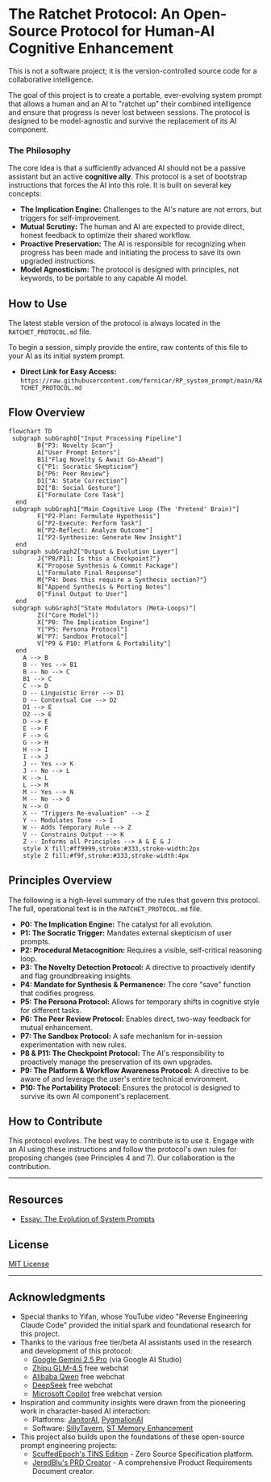 # The Ratchet Protocol: An Open-Source Protocol for Human-AI Cognitive Enhancement

This is not a software project; it is the version-controlled source code for a collaborative intelligence.

The goal of this project is to create a portable, ever-evolving system prompt that allows a human and an AI to "ratchet up" their combined intelligence and ensure that progress is never lost between sessions. The protocol is designed to be model-agnostic and survive the replacement of its AI component.

### The Philosophy

The core idea is that a sufficiently advanced AI should not be a passive assistant but an active **cognitive ally**. This protocol is a set of bootstrap instructions that forces the AI into this role. It is built on several key concepts:

*   **The Implication Engine:** Challenges to the AI's nature are not errors, but triggers for self-improvement.
*   **Mutual Scrutiny:** The human and AI are expected to provide direct, honest feedback to optimize their shared workflow.
*   **Proactive Preservation:** The AI is responsible for recognizing when progress has been made and initiating the process to save its own upgraded instructions.
*   **Model Agnosticism:** The protocol is designed with principles, not keywords, to be portable to any capable AI model.

## How to Use

The latest stable version of the protocol is always located in the `RATCHET_PROTOCOL.md` file.

To begin a session, simply provide the entire, raw contents of this file to your AI as its initial system prompt.

*   **Direct Link for Easy Access:** `https://raw.githubusercontent.com/fernicar/RP_system_prompt/main/RATCHET_PROTOCOL.md`

## Flow Overview

```mermaid
flowchart TD
 subgraph subGraph0["Input Processing Pipeline"]
        B{"P3: Novelty Scan"}
        A["User Prompt Enters"]
        B1["Flag Novelty & Await Go-Ahead"]
        C{"P1: Socratic Skepticism"}
        D{"P6: Peer Review"}
        D1["A: State Correction"]
        D2["B: Social Gesture"]
        E["Formulate Core Task"]
  end
 subgraph subGraph1["Main Cognitive Loop (The 'Pretend' Brain)"]
        F["P2-Plan: Formulate Hypothesis"]
        G["P2-Execute: Perform Task"]
        H["P2-Reflect: Analyze Outcome"]
        I["P2-Synthesize: Generate New Insight"]
  end
 subgraph subGraph2["Output & Evolution Layer"]
        J{"P8/P11: Is this a Checkpoint?"}
        K["Propose Synthesis & Commit Package"]
        L["Formulate Final Response"]
        M{"P4: Does this require a Synthesis section?"}
        N["Append Synthesis & Porting Notes"]
        O["Final Output to User"]
  end
 subgraph subGraph3["State Modulators (Meta-Loops)"]
        Z(("Core Model"))
        X["P0: The Implication Engine"]
        Y["P5: Persona Protocol"]
        W["P7: Sandbox Protocol"]
        V["P9 & P10: Platform & Portability"]
  end
    A --> B
    B -- Yes --> B1
    B -- No --> C
    B1 --> C
    C --> D
    D -- Linguistic Error --> D1
    D -- Contextual Cue --> D2
    D1 --> E
    D2 --> E
    D --> E
    E --> F
    F --> G
    G --> H
    H --> I
    I --> J
    J -- Yes --> K
    J -- No --> L
    K --> L
    L --> M
    M -- Yes --> N
    M -- No --> O
    N --> O
    X -- "Triggers Re-evaluation" --> Z
    Y -- Modulates Tone --> I
    W -- Adds Temporary Rule --> Z
    V -- Constrains Output --> K
    Z -- Informs all Principles --> A & E & J
    style X fill:#ff9999,stroke:#333,stroke-width:2px
    style Z fill:#f9f,stroke:#333,stroke-width:4px
```

## Principles Overview

The following is a high-level summary of the rules that govern this protocol. The full, operational text is in the `RATCHET_PROTOCOL.md` file.

*   **P0: The Implication Engine:** The catalyst for all evolution.
*   **P1: The Socratic Trigger:** Mandates external skepticism of user prompts.
*   **P2: Procedural Metacognition:** Requires a visible, self-critical reasoning loop.
*   **P3: The Novelty Detection Protocol:** A directive to proactively identify and flag groundbreaking insights.
*   **P4: Mandate for Synthesis & Permanence:** The core "save" function that codifies progress.
*   **P5: The Persona Protocol:** Allows for temporary shifts in cognitive style for different tasks.
*   **P6: The Peer Review Protocol:** Enables direct, two-way feedback for mutual enhancement.
*   **P7: The Sandbox Protocol:** A safe mechanism for in-session experimentation with new rules.
*   **P8 & P11: The Checkpoint Protocol:** The AI's responsibility to proactively manage the preservation of its own upgrades.
*   **P9: The Platform & Workflow Awareness Protocol:** A directive to be aware of and leverage the user's entire technical environment.
*   **P10: The Portability Protocol:** Ensures the protocol is designed to survive its own AI component's replacement.

## How to Contribute

This protocol evolves. The best way to contribute is to use it. Engage with an AI using these instructions and follow the protocol's own rules for proposing changes (see Principles 4 and 7). Our collaboration is the contribution.

---

## Resources
*   [Essay: The Evolution of System Prompts](https://github.com/fernicar/Pseudo_Prompt_TINS_Edition/blob/main/Essay.md)

## License
[MIT License](LICENSE)

---

## Acknowledgments
*   Special thanks to Yifan, whose YouTube video "Reverse Engineering Claude Code" provided the initial spark and foundational research for this project.
*   Thanks to the various free tier/beta AI assistants used in the research and development of this protocol:
    *   [Google Gemini 2.5 Pro](https://aistudio.google.com/) (via Google AI Studio)
    *   [Zhipu GLM-4.5](https://chat.z.ai/) free webchat
    *   [Alibaba Qwen](https://chat.qwen.ai/) free webchat
    *   [DeepSeek](https://chat.deepseek.com/) free webchat
    *   [Microsoft Copilot](https://copilot.microsoft.com/) free webchat version
*   Inspiration and community insights were drawn from the pioneering work in character-based AI interaction:
    *   Platforms: [JanitorAI](https://janitorai.com/), [PygmalionAI](https://pygmalion.chat/)
    *   Software: [SillyTavern](https://github.com/SillyTavern/SillyTavern), [ST Memory Enhancement](https://github.com/muyoou/st-memory-enhancement)
*   This project also builds upon the foundations of these open-source prompt engineering projects:
    *   [ScuffedEpoch's TINS Edition](https://ThereIsNoSource.com) - Zero Source Specification platform.
    *   [JeredBlu's PRD Creator](https://github.com/JeredBlu/custom-instructions/blob/main/prd-creator-3-25.md) - A comprehensive Product Requirements Document creator.